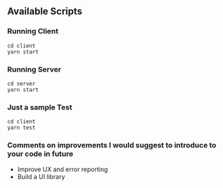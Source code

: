 ## Available Scripts

### Running Client

```
cd client
yarn start
```

### Running Server

```
cd server
yarn start
```

### Just a sample Test

```
cd client
yarn test
```

### Comments on improvements I would suggest to introduce to your code in future

- Improve UX and error reporting
- Build a UI library
